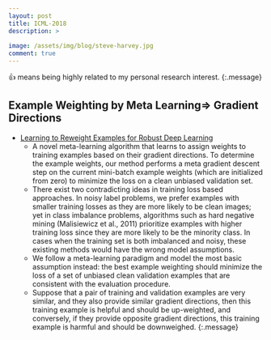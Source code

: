 ```yaml
---
layout: post
title: ICML-2018
description: >
  
image: /assets/img/blog/steve-harvey.jpg
comment: true
---
```


:+1: means being highly related to my personal research interest. 
{:.message}


## Example Weighting by Meta Learning=> Gradient Directions 
* [Learning to Reweight Examples for Robust Deep Learning](https://arxiv.org/pdf/1803.09050.pdf)
    * A novel meta-learning
algorithm that learns to assign weights to training
examples based on their gradient directions. To
determine the example weights, our method
performs a meta gradient descent step on the
current mini-batch example weights (which are
initialized from zero) to minimize the loss on
a clean unbiased validation set.
    *  There exist two contradicting ideas in training loss based approaches. In noisy label problems, we prefer examples with smaller training losses as they are more likely to be clean images; yet in class imbalance problems, algorithms such as hard negative mining (Malisiewicz et al., 2011) prioritize examples with higher training loss since they are more likely to be the minority class. In cases when the training set is both imbalanced and noisy, these existing methods would have the wrong model assumptions.
    * We follow a meta-learning paradigm and model the most basic assumption instead: the best example weighting should minimize the loss of a set of unbiased clean validation examples that are consistent with the evaluation procedure.
    * Suppose that a pair of training and validation examples are very similar, and they also provide similar gradient directions, then this training example is helpful and should be up-weighted, and conversely, if they provide opposite gradient directions, this training example is harmful and should be downweighed.
{:.message}